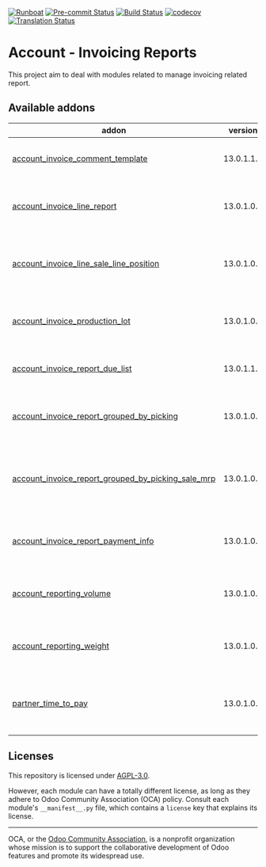 
[![Runboat](https://img.shields.io/badge/runboat-Try%20me-875A7B.png)](https://runboat.odoo-community.org/builds?repo=OCA/account-invoice-reporting&target_branch=13.0)
[![Pre-commit Status](https://github.com/OCA/account-invoice-reporting/actions/workflows/pre-commit.yml/badge.svg?branch=13.0)](https://github.com/OCA/account-invoice-reporting/actions/workflows/pre-commit.yml?query=branch%3A13.0)
[![Build Status](https://github.com/OCA/account-invoice-reporting/actions/workflows/test.yml/badge.svg?branch=13.0)](https://github.com/OCA/account-invoice-reporting/actions/workflows/test.yml?query=branch%3A13.0)
[![codecov](https://codecov.io/gh/OCA/account-invoice-reporting/branch/13.0/graph/badge.svg)](https://codecov.io/gh/OCA/account-invoice-reporting)
[![Translation Status](https://translation.odoo-community.org/widgets/account-invoice-reporting-13-0/-/svg-badge.svg)](https://translation.odoo-community.org/engage/account-invoice-reporting-13-0/?utm_source=widget)

<!-- /!\ do not modify above this line -->

# Account - Invoicing Reports

This project aim to deal with modules related to manage invoicing related report.

<!-- /!\ do not modify below this line -->

<!-- prettier-ignore-start -->

[//]: # (addons)

Available addons
----------------
addon | version | maintainers | summary
--- | --- | --- | ---
[account_invoice_comment_template](account_invoice_comment_template/) | 13.0.1.1.1 |  | Comments templates on invoice documents
[account_invoice_line_report](account_invoice_line_report/) | 13.0.1.0.0 |  | New view to manage invoice lines information
[account_invoice_line_sale_line_position](account_invoice_line_sale_line_position/) | 13.0.1.0.0 |  | Adds the related sale line position on invoice line.
[account_invoice_production_lot](account_invoice_production_lot/) | 13.0.1.0.1 |  | Display delivered serial numbers in invoice
[account_invoice_report_due_list](account_invoice_report_due_list/) | 13.0.1.1.0 |  | Show multiple due data in invoice
[account_invoice_report_grouped_by_picking](account_invoice_report_grouped_by_picking/) | 13.0.1.0.6 |  | Print invoice lines grouped by picking
[account_invoice_report_grouped_by_picking_sale_mrp](account_invoice_report_grouped_by_picking_sale_mrp/) | 13.0.1.0.0 |  | Take into account BoM kits in invoice report grouped by picking
[account_invoice_report_payment_info](account_invoice_report_payment_info/) | 13.0.1.0.1 |  | Show payment extended info in invoice
[account_reporting_volume](account_reporting_volume/) | 13.0.1.0.0 |  | Volume in the invoices analysis view
[account_reporting_weight](account_reporting_weight/) | 13.0.1.0.1 |  | Weights in the invoices analysis view
[partner_time_to_pay](partner_time_to_pay/) | 13.0.1.0.0 | [![max3903](https://github.com/max3903.png?size=30px)](https://github.com/max3903) | Add receivables and payables statistics to partners

[//]: # (end addons)

<!-- prettier-ignore-end -->

## Licenses

This repository is licensed under [AGPL-3.0](LICENSE).

However, each module can have a totally different license, as long as they adhere to Odoo Community Association (OCA)
policy. Consult each module's `__manifest__.py` file, which contains a `license` key
that explains its license.

----
OCA, or the [Odoo Community Association](http://odoo-community.org/), is a nonprofit
organization whose mission is to support the collaborative development of Odoo features
and promote its widespread use.
